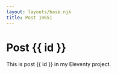 ```yaml
---
layout: layouts/base.njk
title: Post 10651
---
```


# Post {{ id }}

This is post {{ id }} in my Eleventy project.
